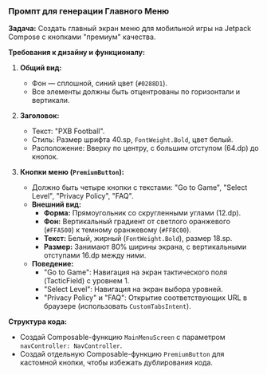 ### Промпт для генерации Главного Меню

**Задача:** Создать главный экран меню для мобильной игры на Jetpack Compose с кнопками "премиум" качества.

**Требования к дизайну и функционалу:**

1.  **Общий вид:**
    *   Фон — сплошной, синий цвет (`#0288D1`).
    *   Все элементы должны быть отцентрованы по горизонтали и вертикали.

2.  **Заголовок:**
    *   Текст: "PXB Football".
    *   Стиль: Размер шрифта 40.sp, `FontWeight.Bold`, цвет белый.
    *   Расположение: Вверху по центру, с большим отступом (64.dp) до кнопок.

3.  **Кнопки меню (`PremiumButton`):**
    *   Должно быть четыре кнопки с текстами: "Go to Game", "Select Level", "Privacy Policy", "FAQ".
    *   **Внешний вид:**
        *   **Форма:** Прямоугольник со скругленными углами (12.dp).
        *   **Фон:** Вертикальный градиент от светлого оранжевого (`#FFA500`) к темному оранжевому (`#FF8C00`).
        *   **Текст:** Белый, жирный (`FontWeight.Bold`), размер 18.sp.
        *   **Размер:** Занимают 80% ширины экрана, с вертикальными отступами 16.dp между ними.
    *   **Поведение:**
        *   "Go to Game": Навигация на экран тактического поля (TacticField) с уровнем 1.
        *   "Select Level": Навигация на экран выбора уровней.
        *   "Privacy Policy" и "FAQ": Открытие соответствующих URL в браузере (использовать `CustomTabsIntent`).

**Структура кода:**

-   Создай Composable-функцию `MainMenuScreen` с параметром `navController: NavController`.
-   Создай отдельную Composable-функцию `PremiumButton` для кастомной кнопки, чтобы избежать дублирования кода.

